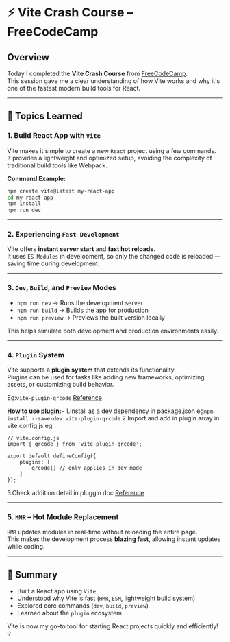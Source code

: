 # ⚡ Vite Crash Course – FreeCodeCamp

## Overview
Today I completed the **Vite Crash Course** from [FreeCodeCamp](https://www.youtube.com/watch?v=do62-z3z6FM&t=168s).  
This session gave me a clear understanding of how Vite works and why it's one of the fastest modern build tools for React.

---

## 🧠 Topics Learned

### 1. Build React App with `Vite`
Vite makes it simple to create a new `React` project using a few commands.  
It provides a lightweight and optimized setup, avoiding the complexity of traditional build tools like Webpack.

**Command Example:**
```bash
npm create vite@latest my-react-app
cd my-react-app
npm install
npm run dev
```

---

### 2. Experiencing `Fast Development`
Vite offers **instant server start** and **fast hot reloads**.  
It uses `ES Modules` in development, so only the changed code is reloaded — saving time during development.

---

### 3. `Dev`, `Build`, and `Preview` Modes
- `npm run dev` → Runs the development server  
- `npm run build` → Builds the app for production  
- `npm run preview` → Previews the built version locally  

This helps simulate both development and production environments easily.

---

### 4. `Plugin` System
Vite supports a **plugin system** that extends its functionality.  
Plugins can be used for tasks like adding new frameworks, optimizing assets, or customizing build behavior.

Eg:`vite-plugin-qrcode`
[Reference](https://github.com/svitejs/vite-plugin-qrcode)

**How to use plugin:-**
1.Install as a dev dependency in package.json eg`npm install --save-dev vite-plugin-qrcode`
2.Import and add in plugin array in vite.config.js 
eg:
```
// vite.config.js
import { qrcode } from 'vite-plugin-qrcode';

export default defineConfig({
	plugins: [
		qrcode() // only applies in dev mode
	]
});

```
3.Check addition detail in pluggin doc [Reference](https://github.com/svitejs/vite-plugin-qrcode)

---

### 5. `HMR` – Hot Module Replacement
`HMR` updates modules in real-time without reloading the entire page.  
This makes the development process **blazing fast**, allowing instant updates while coding.

---

## 🚀 Summary
- Built a React app using `Vite`
- Understood why Vite is fast (`HMR`, `ESM`, lightweight build system)
- Explored core commands (`dev`, `build`, `preview`)
- Learned about the `plugin` ecosystem

Vite is now my go-to tool for starting React projects quickly and efficiently! 💡
